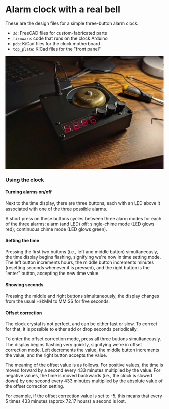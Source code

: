 # Alarm clock with a real bell

These are the design files for a simple three-button alarm clock.

- `3d`: FreeCAD files for custom-fabricated parts
- `firmware`: code that runs on the clock Arduino
- `pcb`: KiCad files for the clock motherboard
- `top_plate`: KiCad files for the "front panel"

![](clock.png)

### Using the clock

#### Turning alarms on/off

Next to the time display, there are three buttons, each with an LED above it
associated with one of the three possible alarms.

A short press on these buttons cycles between three alarm modes for each of the
three alarms: alarm (and LED) off; single-chime mode (LED glows red); continuous
chime mode (LED glows green).

#### Setting the time

Pressing the first two buttons (i.e., left and middle button) simultaneously,
the time display begins flashing, signifying we're now in time setting mode. The
left button increments hours, the middle button increments minutes (resetting
seconds whenever it is pressed), and the right button is the "enter" button,
accepting the new time value.

#### Showing seconds

Pressing the middle and right buttons simultaneously, the display changes from
the usual HH:MM to MM:SS for five seconds.

#### Offset correction

The clock crystal is not perfect, and can be either fast or slow. To correct for
that, it is possible to either add or drop seconds periodically.

To enter the offset correction mode, press all three buttons simultaneously. The
display begins flashing very quickly, signifying we're in offset correction
mode. Left decrements the value, the middle button increments the value, and the
right button accepts the value.

The meaning of the offset value is as follows. For positive values, the time is
moved forward by a second every 433 minutes multiplied by the value. For
negative values, the time is moved backwards (i.e., the clock is slowed down) by
one second every 433 minutes multiplied by the absolute value of the offset
correction setting.

For example, if the offset correction value is set to -5, this means that every
5 times 433 minutes (approx 72.17 hours) a second is lost.
